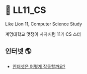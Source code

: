 # 🦁 LL11_CS
Like Lion 11, Computer Science Study

계명대학교 멋쟁이 사자처럼 11기 CS 스터

## 인터넷 🌎
- [인터넷은 어떻게 작동할까요?](https://github.com/lee7198/LL11_CS/blob/main/How%20does%20the%20internet%20work.md)
